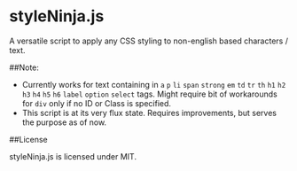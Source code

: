 styleNinja.js
============

A versatile script to apply any CSS styling to non-english based characters / text.

##Note: 
- Currently works for text containing in `a` `p` `li` `span` `strong` `em` `td` `tr` `th` `h1` `h2` `h3` `h4` `h5` `h6` `label` `option` `select` tags. Might require bit of workarounds for `div` only if no ID or Class is specified.
- This script is at its very flux state. Requires improvements, but serves the purpose as of now.

##License

styleNinja.js is licensed under MIT.
